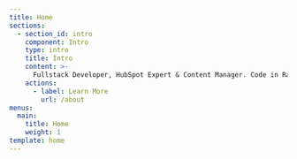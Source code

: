```yaml
---
title: Home
sections:
  - section_id: intro
    component: Intro
    type: intro
    title: Intro
    content: >-
      Fullstack Developer, HubSpot Expert & Content Manager. Code in Rails/js/vue with a little serverless thrown into the mix. Love JAMStack, SSGs and the Open Web.
    actions:
      - label: Learn More
        url: /about
menus:
  main:
    title: Home
    weight: 1
template: home
---
```

